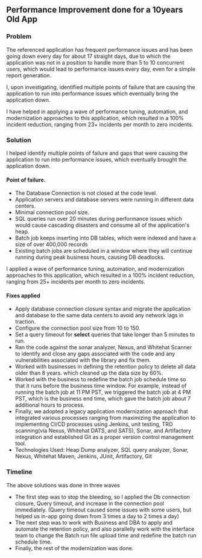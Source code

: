 ## Performance Improvement done for a 10years Old App

### Problem 

The referenced application has frequent performance issues and has been going down every day for about 17 straight days, due to which the application was not in a position to handle more than 5 to 10 concurrent users, which would lead to performance issues every day, even for a simple report generation.

I, upon investigating, identified multiple points of failure that are causing the application to run into performance issues which eventually bring the application down.

I have helped in applying a wave of performance tuning, automation, and modernization approaches to this application, which resulted in a 100% incident reduction, ranging from 23+ incidents per month to zero incidents.


### Solution  

I helped identify multiple points of failure and gaps that were causing the application to run into performance issues, which eventually brought the application down. 

#### Point of failure. 

-	The Database Connection is not closed at the code level. 
-	Application servers and database servers were running in different data centers. 
-	Minimal connection pool size. 
-	SQL queries run over 20 minutes during performance issues which would cause cascading disasters and consume all of the application's heap. 
-	Batch job keeps inserting into DB tables, which were indexed and have a size of over 400,000 records 
-	Existing batch jobs are scheduled in a window where they will continue running during peak business hours, causing DB deadlocks. 

I applied a wave of performance tuning, automation, and modernization approaches to this application, which resulted in a 100% incident reduction, ranging from 25+ incidents per month to zero incidents. 

#### Fixes applied

-	Apply database connection closure syntax and migrate the application and database to the same data centers to avoid any network lags in traction. 
-	Configure the connection pool size from 10 to 150.
-	Set a query timeout for **select** queries that take longer than 5 minutes to run.
-	Ran the code against the sonar analyzer, Nexus, and Whitehat Scanner to identify and close any gaps associated with the code and any vulnerabilities associated with the library and fix them.
-	Worked with businesses in defining the retention policy to delete all data older than 8 years. which cleaned up the data size by 60%.
-	Worked with the business to redefine the batch job schedule time so that it runs before the business time window. For example, instead of running the batch job at 11 PM PST, we triggered the batch job at 4 PM PST, which is the business end time, which gave the batch job about 7 additional hours to process. 
-	Finally, we adopted a legacy application modernization approach that integrated various processes ranging from maximizing the application to implementing CI/CD processes using Jenkins, unit testing, TRO scanning(via Nexus, Whitehat DATS, and SATS), Sonar, and Artifactory integration and established Git as a proper version control management tool.
-	Technologies Used: Heap Dump analyzer, SQL query analyzer, Sonar, Nexus, Whitehat Maven, Jenkins, JUnit, Artifactory, Git


 ### Timeline

 The above solutions was done in three waves 

 - The first step was to stop the bleeding, so I applied the Db connection closure, Query timeout, and increase in the connection pool immediately. (Query timeout caused some issues with some users, but helped us in-app going down from 3 times a day to 2 times a day)
 - The next step was to work with Business and DBA to apply and automate the retention policy, and also parallelly work with the interface team to change the Batch run file upload time and redefine the batch run schedule time.
 - Finally, the rest of the modernization was done.  
 
